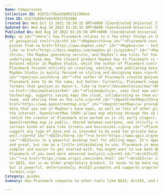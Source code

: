 ```yaml
---
Name: Comparisons
Collection ID: 61672c73ba256802311968e5
Item ID: 61673a68bfa9246933f6168b
Created On: Wed Oct 13 2021 19:58:32 GMT+0000 (Coordinated Universal Time)
Updated On: Wed Aug 10 2022 01:26:33 GMT+0000 (Coordinated Universal Time)
Published On: Wed Aug 10 2022 01:26:50 GMT+0000 (Coordinated Universal Time)
Body: <p id="">Here’s how Placemark relates to a few other things in the world
  of geospatial tools!</p><h3 id="">Mapbox</h3><p id="">Placemark uses a lot of
  pieces from <a href="https://www.mapbox.com/" id="">Mapbox</a> - technology
  like <a href="https://docs.mapbox.com/mapbox-gl-js/guides/" id="">Mapbox GL
  JS</a>, the Mapbox geocoding service, and Mapbox's map tiles for the
  underlying base map. The closest product Mapbox has to Placemark is the
  Dataset editor in Mapbox Studio, which the author of Placemark contributed to.
  Placemark focuses entirely on creating, editing, and publishing data, while
  Mapbox Studio is mainly focused on styling and designing maps.</p><h3
  id="">geojson.io</h3><p id="">The author of Placemark created geojson.io.
  Placemark aims to be the same, but better. Currently, Placemark supports
  formats that geojson.io doesn't, like <a href="/documentation/kmz">KMZ</a> and
  <a href="/documentation/kml" id="">FlatGeobuf</a>, uses fast new vector tile
  technology, supports saving maps the cloud, collaborating on them with your
  team, and sharing them on the site.</p><h3 id="">OpenStreetMap</h3><p id=""><a
  href="https://www.openstreetmap.org/" id="">OpenStreetMap</a> provides the map
  data that you see in Mapbox's base maps, as well as lots of other places on
  the internet. OpenStreetMap (OSM) allows map editing through the iD editor
  (which the creator of Placemark also worked on in its early stages), but the
  OpenStreetMap map is public, shared between everyone, and strictly refers to
  certain kinds of data like streets and businesses.</p><p id="">Placemark can
  support any type of data and is intended to be used for private data as
  well.</p><h3 id="">QGIS</h3><p id=""><a href="https://www.qgis.org/en/site/"
  id="">QGIS</a> is a powerful desktop tool for editing maps. It's open source
  and great, but can be a little intimidating to use. Placemark is meant to be
  simpler and easier to get started with. You might want to use both QGIS and
  Placemark if you need more advanced analysis.</p><h3 id="">ArcGIS</h3><p
  id=""><a href="https://www.arcgis.com/index.html" id="">ArcGIS</a> is similar
  to QGIS, but is an older proprietary product. It tends to be more expensive,
  but is powerful. Unfortunately, ArcGIS promotes and supports proprietary
  formats.</p>
Category: guides
Summary: How Placemark compares to other tools like QGIS, ArcGIS, and OSM.

---
```

